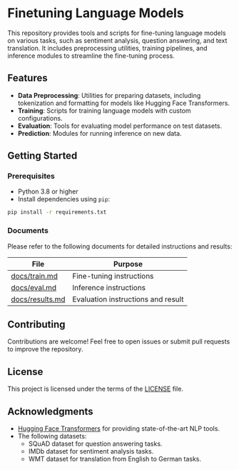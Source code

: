 # Finetuning Language Models

This repository provides tools and scripts for fine-tuning language models on various tasks, such as sentiment analysis, question answering, and text translation. It includes preprocessing utilities, training pipelines, and inference modules to streamline the fine-tuning process.

## Features

- **Data Preprocessing**: Utilities for preparing datasets, including tokenization and formatting for models like Hugging Face Transformers.
- **Training**: Scripts for training language models with custom configurations.
- **Evaluation**: Tools for evaluating model performance on test datasets.
- **Prediction**: Modules for running inference on new data.

## Getting Started

### Prerequisites

- Python 3.8 or higher
- Install dependencies using `pip`:

```bash
pip install -r requirements.txt
```

### Documents

Please refer to the following documents for detailed instructions and results:

| File                                | Purpose                  |
|-------------------------------------|--------------------------|
| [docs/train.md](docs/train.md)     | Fine-tuning instructions |
| [docs/eval.md](docs/eval.md)       | Inference instructions  |
| [docs/results.md](docs/results.md) | Evaluation instructions and result       |

## Contributing

Contributions are welcome! Feel free to open issues or submit pull requests to improve the repository.

## License

This project is licensed under the terms of the [LICENSE](LICENSE) file.

## Acknowledgments

- [Hugging Face Transformers](https://huggingface.co/transformers/) for providing state-of-the-art NLP tools.
- The following datasets:
    - SQuAD dataset for question answering tasks.
    - IMDb dataset for sentiment analysis tasks.
    - WMT dataset for translation from English to German tasks.
